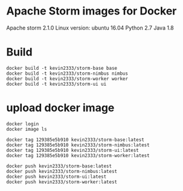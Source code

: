 # Apache Storm images for Docker

Apache storm 2.1.0
Linux version: ubuntu 16.04
Python 2.7
Java 1.8

# Build
```
docker build -t kevin2333/storm-base base
docker build -t kevin2333/storm-nimbus nimbus
docker build -t kevin2333/storm-worker worker
docker build -t kevin2333/storm-ui ui 

```

# upload docker image
```
docker login
docker image ls

docker tag 129385e5b910 kevin2333/storm-base:latest
docker tag 129385e5b910 kevin2333/storm-nimbus:latest
docker tag 129385e5b910 kevin2333/storm-ui:latest
docker tag 129385e5b910 kevin2333/storm-worker:latest

docker push kevin2333/storm-base:latest
docker push kevin2333/storm-nimbus:latest
docker push kevin2333/storm-ui:latest
docker push kevin2333/storm-worker:latest

```
